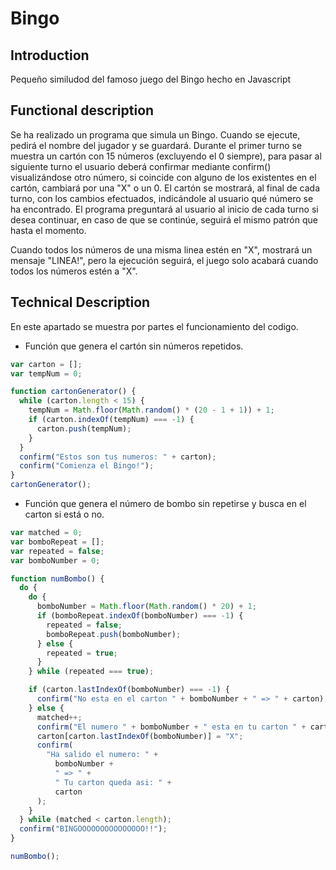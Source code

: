 # Bingo

## Introduction

Pequeño similudod del famoso juego del Bingo hecho en Javascript

## Functional description

Se ha realizado un programa que simula un Bingo. Cuando se ejecute, pedirá el nombre del jugador y se guardará. Durante el primer turno se muestra un cartón con 15 números (excluyendo el 0 siempre), para pasar al siguiente turno el usuario deberá confirmar mediante confirm() visualizándose otro número, si coincide con alguno de los existentes en el cartón, cambiará por una "X" o un 0. El cartón se mostrará, al final de cada turno, con los cambios efectuados, indicándole al usuario qué número se ha encontrado. El programa preguntará al usuario al inicio de cada turno si desea continuar, en caso de que se continúe, seguirá el mismo patrón que hasta el momento.

Cuando todos los números de una misma linea estén en "X", mostrará un mensaje "LINEA!", pero la ejecución seguirá, el juego solo acabará cuando todos los números estén a "X".

## Technical Description

En este apartado se muestra por partes el funcionamiento del codigo.

- Función que genera el cartón sin números repetidos.

```javascript
var carton = [];
var tempNum = 0;

function cartonGenerator() {
  while (carton.length < 15) {
    tempNum = Math.floor(Math.random() * (20 - 1 + 1)) + 1;
    if (carton.indexOf(tempNum) === -1) {
      carton.push(tempNum);
    }
  }
  confirm("Estos son tus numeros: " + carton);
  confirm("Comienza el Bingo!");
}
cartonGenerator();
```

- Función que genera el número de bombo sin repetirse y busca en el carton si está o no.

```javascript
var matched = 0;
var bomboRepeat = [];
var repeated = false;
var bomboNumber = 0;

function numBombo() {
  do {
    do {
      bomboNumber = Math.floor(Math.random() * 20) + 1;
      if (bomboRepeat.indexOf(bomboNumber) === -1) {
        repeated = false;
        bomboRepeat.push(bomboNumber);
      } else {
        repeated = true;
      }
    } while (repeated === true);

    if (carton.lastIndexOf(bomboNumber) === -1) {
      confirm("No esta en el carton " + bomboNumber + " => " + carton);
    } else {
      matched++;
      confirm("El numero " + bomboNumber + " esta en tu carton " + carton);
      carton[carton.lastIndexOf(bomboNumber)] = "X";
      confirm(
        "Ha salido el numero: " +
          bomboNumber +
          " => " +
          " Tu carton queda asi: " +
          carton
      );
    }
  } while (matched < carton.length);
  confirm("BINGOOOOOOOOOOOOOOO!!");
}

numBombo();
```
